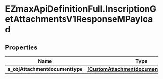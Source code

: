 # EZmaxApiDefinitionFull.InscriptionGetAttachmentsV1ResponseMPayload

## Properties

Name | Type | Description | Notes
------------ | ------------- | ------------- | -------------
**a_objAttachmentdocumenttype** | [**[CustomAttachmentdocumenttypeResponse]**](CustomAttachmentdocumenttypeResponse.md) |  | 


